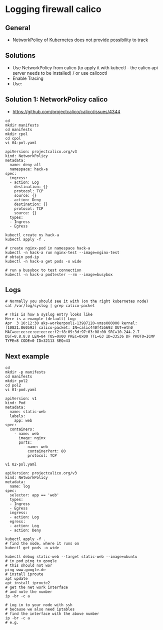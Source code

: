 # Logging firewall calico 

## General

 * NetworkPolicy of Kubernetes does not provide possibility to track 

## Solutions 

  * Use NetworkPolicy from calico (to apply it with kubectl - the calico api server needs to be installed) / or use calicoctl 
  * Enable Tracing 
  * Use: 
  
## Solution 1: NetworkPolicy calico 

  * https://github.com/projectcalico/calico/issues/4344

```
cd 
mkdir manifests 
cd manifests 
mkdir cpol 
cd cpol 
vi 04-pol.yaml 
```

```
apiVersion: projectcalico.org/v3
kind: NetworkPolicy
metadata:
  name: deny-all
  namespace: hack-a
spec:
  ingress:
  - action: Log
    destination: {}
    protocol: TCP
    source: {}
  - action: Deny
    destination: {}
    protocol: TCP
    source: {}
  types:
  - Ingress
  - Egress
```

```
kubectl create ns hack-a 
kubectl apply -f . 
```

```
# create nginx-pod in namespace hack-a 
kubectl -n hack-a run nginx-test --image=nginx-test
# obtain pod-ip 
kubectl -n hack-a get pods -o wide 

# run a busybox to test connection 
kubectl -n hack-a podtester --rm --image=busybox 
```


## Logs 

```
# Normally you should see it with (on the right kubernetes node)
cat /var/log/syslog | grep calico-packet 

# This is how a syslog entry looks like 
Here is a example (default) Log:
Apr  3 10:12:30 aks-workerpool1-13987120-vmss000000 kernel: [10821.860593] calico-packet: IN=calic440f455693 OUT=eth0 MAC=ee:ee:ee:ee:ee:ee:f2:f8:09:3d:97:03:08:00 SRC=10.244.2.7 DST=8.8.8.8 LEN=84 TOS=0x00 PREC=0x00 TTL=63 ID=33536 DF PROTO=ICMP TYPE=8 CODE=0 ID=32113 SEQ=43 
```

## Next example 

```
cd
mkdir -p manifests
cd manifests 
mkdir pol2
cd pol2
vi 01-pod.yaml 
```

```
apiVersion: v1
kind: Pod
metadata:
  name: static-web
  labels:
    app: web
spec:
  containers:
    - name: web
      image: nginx
      ports:
        - name: web
          containerPort: 80
          protocol: TCP
```

```
vi 02-pol.yaml 
```

```
apiVersion: projectcalico.org/v3
kind: NetworkPolicy
metadata:
  name: log
spec:
  selector: app == 'web'
  types:
  - Ingress
  - Egress
  ingress:
  - action: Log
  egress:
  - action: Log
  - action: Deny
```

```
kubectl apply -f .
# find the node, where it runs on 
kubectl get pods -o wide 

kubectl debug static-web --target static-web --image=ubuntu 
# in pod ping to google
# this should not wor 
ping www.google.de
# install iproute
apt update
apt install iproute2 
# get the net work interface 
# and note the number 
ip -br -c a 
```

```
# Log in to your node with ssh
# because we also need iptables 
# find the interface with the above number 
ip -br -c a 
# e.g. 
``` 
